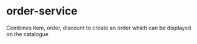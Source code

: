 # order-service
Combines item, order, discount to create an order which can be displayed on the catalogue
